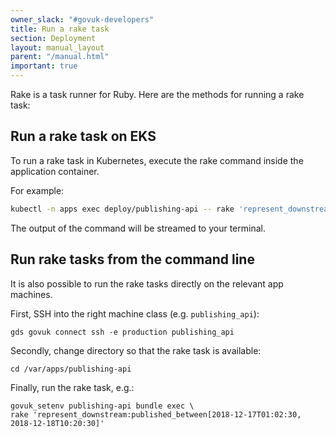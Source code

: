 ```yaml
---
owner_slack: "#govuk-developers"
title: Run a rake task
section: Deployment
layout: manual_layout
parent: "/manual.html"
important: true
---
```


Rake is a task runner for Ruby. Here are the methods for running a rake task:

## Run a rake task on EKS

To run a rake task in Kubernetes, execute the rake command inside the application container.

For example:

```sh
kubectl -n apps exec deploy/publishing-api -- rake 'represent_downstream:published_between[2018-12-17T01:02:30, 2018-12-18T10:20:30]'
```

The output of the command will be streamed to your terminal.

## Run rake tasks from the command line

It is also possible to run the rake tasks directly on the relevant app machines.

First, SSH into the right machine class (e.g. `publishing_api`):

```
gds govuk connect ssh -e production publishing_api
```

Secondly, change directory so that the rake task is available:

```
cd /var/apps/publishing-api
```

Finally, run the rake task, e.g.:

```
govuk_setenv publishing-api bundle exec \
rake 'represent_downstream:published_between[2018-12-17T01:02:30, 2018-12-18T10:20:30]'
```
